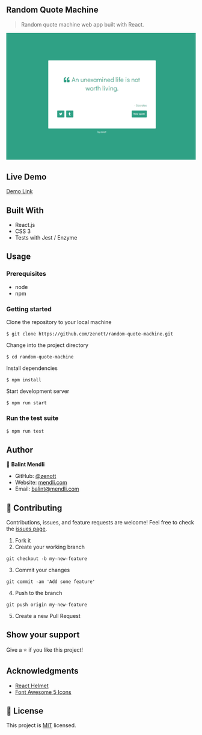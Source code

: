 ## Random Quote Machine

> Random quote machine web app built with React.

![random-quote-machine](img/screenshot.png)

## Live Demo

[Demo Link](https://zenott.github.io/random-quote-machine/)

## Built With

- React.js
- CSS 3
- Tests with Jest / Enzyme

## Usage

### Prerequisites

- node
- npm

### Getting started

Clone the repository to your local machine

```
$ git clone https://github.com/zenott/random-quote-machine.git
```

Change into the project directory

```
$ cd random-quote-machine
```

Install dependencies

```
$ npm install
```

Start development server

```
$ npm run start
```

### Run the test suite

```
$ npm run test
```

## Author

👤 **Balint Mendli**

- GitHub: [@zenott](https://github.com/zenott)
- Website: [mendli.com](https://mendli.com)
- Email: [balint@mendli.com](mailto:balint@mendli.com)

## 🤝 Contributing

Contributions, issues, and feature requests are welcome!
Feel free to check the [issues page](https://github.com/zenott/random-quote-machine/issues/).

1. Fork it
2. Create your working branch

```
git checkout -b my-new-feature
```

3. Commit your changes

```
git commit -am 'Add some feature'
```

4. Push to the branch

```
git push origin my-new-feature
```

5. Create a new Pull Request

## Show your support

Give a ⭐️ if you like this project!

## Acknowledgments

- [React Helmet](https://github.com/nfl/react-helmet)
- [Font Awesome 5 Icons](https://fontawesome.com/)

## 📝 License

This project is [MIT](LICENSE.md) licensed.
